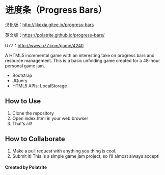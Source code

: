 # 进度条（Progress Bars）



汉化版：http://likexia.gitee.io/progress-bars

英文版：https://polatrite.github.io/progress-bars/

U77：http://www.u77.com/game/4240



A HTML5 incremental game with an interesting take on progress bars and resource management. This is a basic unfolding game created for a 48-hour personal game jam.

* Bootstrap
* JQuery
* HTML5 APIs: LocalStorage

## How to Use

1. Clone the repository
1. Open index.html in your web browser
1. That's all!

## How to Collaborate

1. Make a pull request with anything you thing is cool.
1. Submit it! This is a simple game jam project, so I'll almost always accept!

#### Created by Polatrite


